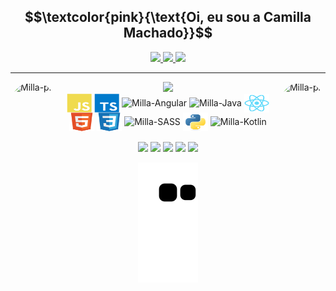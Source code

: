 ## $$\textcolor{pink}{\text{Oi, eu sou a Camilla Machado}}$$ 

<div align="center">
 <a href="https://github.com/MillaMachado">
 <img height="150em" src="https://github-readme-stats-seven-kappa-21.vercel.app/api?username=MillaMachado&show_icons=true&theme=cobalt&include_all_commits=true&count_private=true"/>  
 <img height="150em" src="https://github-readme-stats-seven-kappa-21.vercel.app/api/top-langs/?username=MillaMachado&layout=compact&langs_count=7&theme=cobalt"/>
 <img height="150em" src="[https://github-readme-stats-seven-kappa-21.vercel.app/api/top-langs/?username=MillaMachado&layout=compact&langs_count=7&theme=cobalt](https://github-readme-streak-stats.herokuapp.com/?user=MillaMachado&theme=dark)"/></a> 
  <hr> </div>
  
 <div align="center"><a href="https://github.com/MillaMachado">
  <img align="left" alt="Milla-pic" height="150" style="border-radius:50px;" src="https://user-images.githubusercontent.com/1547002/183770258-a8451845-1fb4-47f4-a140-9f76253e62cb.png">
  <img height="150em" src="http://github-readme-streak-stats.herokuapp.com?user=MillaMachado&theme=cobalt&hide_border=true&locale=pt-br&date_format=j%20M%5B%20Y%5D"/>
  <img align="right" alt="Milla-pic" height="150" style="border-radius:50px;" src="https://user-images.githubusercontent.com/1547002/183770258-a8451845-1fb4-47f4-a140-9f76253e62cb.png">
  
  </a>
</div>

<div align="center" style="display: inline_block">
  <img align="center" alt="Milla-Js" height="30" width="40" src="https://raw.githubusercontent.com/devicons/devicon/master/icons/javascript/javascript-plain.svg">
  <img align="center" alt="Milla-Ts" height="30" width="40" src="https://raw.githubusercontent.com/devicons/devicon/master/icons/typescript/typescript-plain.svg">
  <img align="center" alt="Milla-Angular" height="30" width="40" src="https://cdn.jsdelivr.net/gh/devicons/devicon/icons/angularjs/angularjs-original.svg">
  <img align="center" alt="Milla-Java" height="30" width="40" src="https://cdn.jsdelivr.net/gh/devicons/devicon/icons/java/java-original.svg">
  <img align="center" alt="Milla-React" height="30" width="40" src="https://raw.githubusercontent.com/devicons/devicon/master/icons/react/react-original.svg">
  <img align="center" alt="Milla-HTML" height="30" width="40" src="https://raw.githubusercontent.com/devicons/devicon/master/icons/html5/html5-original.svg">
  <img align="center" alt="Milla-CSS" height="30" width="40" src="https://raw.githubusercontent.com/devicons/devicon/master/icons/css3/css3-original.svg">
  <img align="center" alt="Milla-SASS" height="30" width="40" src="https://cdn.jsdelivr.net/gh/devicons/devicon/icons/sass/sass-original.svg">
  <img align="center" alt="Milla-Python" height="30" width="40" src="https://raw.githubusercontent.com/devicons/devicon/master/icons/python/python-original.svg">
  <img align="center" alt="Milla-Kotlin" height="30" width="40" src="https://cdn.jsdelivr.net/gh/devicons/devicon/icons/kotlin/kotlin-original.svg">          
</div>
 <br>
 
<div align="center"> 
  <a href="https://www.youtube.com/channel/UCu3TvphIjQhOk8uCNWyVfFA" target="_blank"><img src="https://img.shields.io/badge/YouTube-FF0000?style=for-the-badge&logo=youtube&logoColor=white" target="_blank"></a>
  <a href="https://www.instagram.com/camillmachado/" target="_blank"><img src="https://img.shields.io/badge/-Instagram-%23E4405F?style=for-the-badge&logo=instagram&logoColor=white" target="_blank"></a>
 	<a href="https://www.twitch.tv/camilla_mac" target="_blank"><img src="https://img.shields.io/badge/Twitch-9146FF?style=for-the-badge&logo=twitch&logoColor=white" target="_blank"></a>
  <a href = "mailto:camillamac10@gmail.com"><img src="https://img.shields.io/badge/-Gmail-%23333?style=for-the-badge&logo=gmail&logoColor=white" target="_blank"></a>
  <a href="https://www.linkedin.com/in/camilla-machado-602b3b69/" target="_blank"><img src="https://img.shields.io/badge/-LinkedIn-%230077B5?style=for-the-badge&logo=linkedin&logoColor=white" target="_blank"></a> 

 ![Snake animation](https://github.com/MillaMachado/MillaMachado/blob/output/github-contribution-grid-snake.svg)
 
</div>
